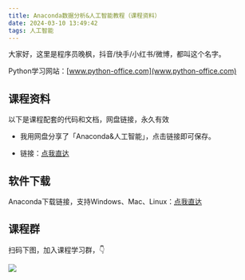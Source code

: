```yaml
---
title: Anaconda数据分析&人工智能教程（课程资料）
date: 2024-03-10 13:49:42
tags: 人工智能
---
```


大家好，这里是程序员晚枫，抖音/快手/小红书/微博，都叫这个名字。

Python学习网站：[www.python-office.com](www.python-office.com)

## 课程资料

以下是课程配套的代码和文档，网盘链接，永久有效

- 我用网盘分享了「Anaconda&人工智能」，点击链接即可保存。

- 链接：[点我直达](https://pan.quark.cn/s/e14a06ebaac3)

## 软件下载

Anaconda下载链接，支持Windows、Mac、Linux：[点我直达](https://www.anaconda.com/download#downloads)


## 课程群

扫码下图，加入课程学习群，👇

![](https://cos.python-office.com/group/0816.jpg)